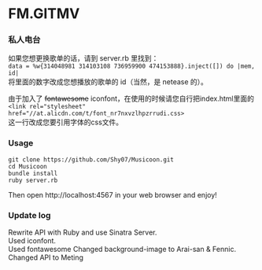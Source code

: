 FM.GITMV
========

### 私人电台  

如果您想更换歌单的话，请到 server.rb 里找到：  
`data = %w{314048981 314103108 736959900 474153888}.inject([]) do |mem, id|`  
将里面的数字改成您想播放的歌单的 id（当然，是 netease 的）。  

由于加入了 ~~fontawesome~~ iconfont，在使用的时候请您自行把index.html里面的  
`<link rel="stylesheet" href="//at.alicdn.com/t/font_nr7nxvzlhpzrrudi.css>`  
这一行改成您要引用字体的css文件。  

### Usage  

```
git clone https://github.com/Shy07/Musicoon.git
cd Musicoon
bundle install
ruby server.rb
```
Then open http://localhost:4567 in your web browser and enjoy!  

### Update log  
Rewrite API with Ruby and use Sinatra Server.  
Used iconfont.  
Used fontawesome
Changed background-image to Arai-san & Fennic.  
Changed API to Meting
